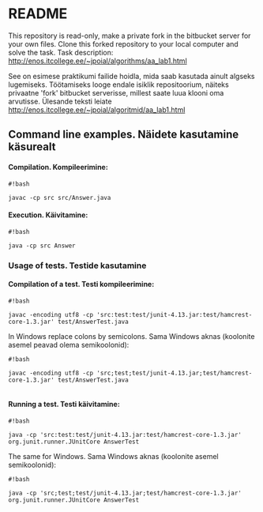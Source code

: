 # README #

This repository is read-only, make a private fork in the bitbucket server
for your own files. Clone this forked repository to your local computer and 
solve the task.
Task description:
http://enos.itcollege.ee/~jpoial/algorithms/aa_lab1.html

See on esimese praktikumi failide hoidla, mida saab kasutada ainult algseks 
lugemiseks. Töötamiseks looge endale isiklik repositoorium, näiteks 
privaatne 'fork' bitbucket serverisse, millest saate luua klooni oma arvutisse.
Ülesande teksti leiate http://enos.itcollege.ee/~jpoial/algoritmid/aa_lab1.html

## Command line examples. Näidete kasutamine käsurealt ##
#### Compilation. Kompileerimine: ####

```
#!bash

javac -cp src src/Answer.java
```

#### Execution. Käivitamine: ####

```
#!bash

java -cp src Answer
```


### Usage of tests. Testide kasutamine ###
#### Compilation of a test. Testi kompileerimine: ####

```
#!bash

javac -encoding utf8 -cp 'src:test:test/junit-4.13.jar:test/hamcrest-core-1.3.jar' test/AnswerTest.java

```
In Windows replace colons by semicolons. Sama Windows aknas (koolonite asemel peavad olema semikoolonid):

```
#!bash

javac -encoding utf8 -cp 'src;test;test/junit-4.13.jar;test/hamcrest-core-1.3.jar' test/AnswerTest.java


```

#### Running a test. Testi käivitamine: ####

```
#!bash

java -cp 'src:test:test/junit-4.13.jar:test/hamcrest-core-1.3.jar' org.junit.runner.JUnitCore AnswerTest
```

The same for Windows. Sama Windows aknas (koolonite asemel semikoolonid):

```
#!bash

java -cp 'src;test;test/junit-4.13.jar;test/hamcrest-core-1.3.jar' org.junit.runner.JUnitCore AnswerTest
```
